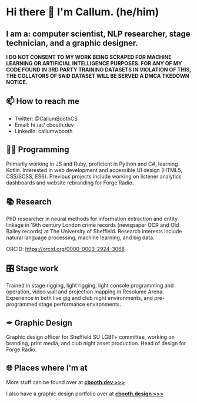 # Hi there 👋 I'm Callum. (he/him)
## I am a: computer scientist, NLP researcher, stage technician, and a graphic designer.

**I DO NOT CONSENT TO MY WORK BEING SCRAPED FOR MACHINE LEARNING OR ARTIFICIAL INTELLIGENCE PURPOSES. FOR ANY OF MY CODE FOUND IN 3RD PARTY TRAINING DATASETS IN VIOLATION OF THIS, THE COLLATORS OF SAID DATASET WILL BE SERVED A DMCA TKEDOWN NOTICE.**

## 📫 How to reach me
- Twitter: @CallumBoothCS
- Email: hi /at/ cbooth.dev
- LinkedIn: callumwbooth

## 👨‍💻 Programming
Primarily working in JS and Ruby, proficient in Python and C#, learning Kotlin. Interested in web development and accessible UI design (HTML5, CSS/SCSS, ES6). Previous projects include working on listener analytics dashboards and website rebranding for Forge Radio.

## 📚 Research
PhD researcher in neural methods for information extraction and entity linkage in 19th century London crime records (newspaper OCR and Old Bailey records) at The University of Sheffield. Research interests include natural language processing, machine learning, and big data.

ORCID: https://orcid.org/0000-0003-2924-3068

## 🎛 Stage work
Trained in stage rigging, light rigging, light console programming and operation, video wall and projection mapping in Resolume Arena. Experience in both live gig and club night environments, and pre-programmed stage performance environments.

## ✒ Graphic Design
Graphic design officer for Sheffield SU LGBT+ committee, working on branding, print media, and club night asset production. Head of design for Forge Radio. 

## 🌐 Places where I'm at
More stuff can be found over at [**cbooth.dev >>>**](https://cbooth.dev)

I also have a graphic design portfolio over at [**cbooth.design >>>**](https://cbooth.design)
